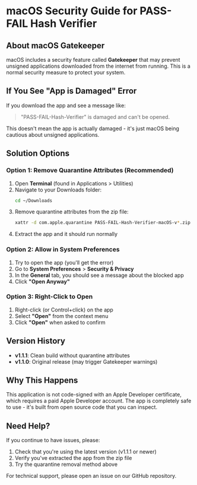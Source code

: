 # macOS Security Guide for PASS-FAIL Hash Verifier

## About macOS Gatekeeper

macOS includes a security feature called **Gatekeeper** that may prevent unsigned applications downloaded from the internet from running. This is a normal security measure to protect your system.

## If You See "App is Damaged" Error

If you download the app and see a message like:
> "PASS-FAIL-Hash-Verifier" is damaged and can't be opened.

This doesn't mean the app is actually damaged - it's just macOS being cautious about unsigned applications.

## Solution Options

### Option 1: Remove Quarantine Attributes (Recommended)
1. Open **Terminal** (found in Applications > Utilities)
2. Navigate to your Downloads folder:
   ```bash
   cd ~/Downloads
   ```
3. Remove quarantine attributes from the zip file:
   ```bash
   xattr -d com.apple.quarantine PASS-FAIL-Hash-Verifier-macOS-v*.zip
   ```
4. Extract the app and it should run normally

### Option 2: Allow in System Preferences
1. Try to open the app (you'll get the error)
2. Go to **System Preferences** > **Security & Privacy**
3. In the **General** tab, you should see a message about the blocked app
4. Click **"Open Anyway"**

### Option 3: Right-Click to Open
1. Right-click (or Control+click) on the app
2. Select **"Open"** from the context menu
3. Click **"Open"** when asked to confirm

## Version History

- **v1.1.1**: Clean build without quarantine attributes
- **v1.1.0**: Original release (may trigger Gatekeeper warnings)

## Why This Happens

This application is not code-signed with an Apple Developer certificate, which requires a paid Apple Developer account. The app is completely safe to use - it's built from open source code that you can inspect.

## Need Help?

If you continue to have issues, please:
1. Check that you're using the latest version (v1.1.1 or newer)
2. Verify you've extracted the app from the zip file
3. Try the quarantine removal method above

For technical support, please open an issue on our GitHub repository.